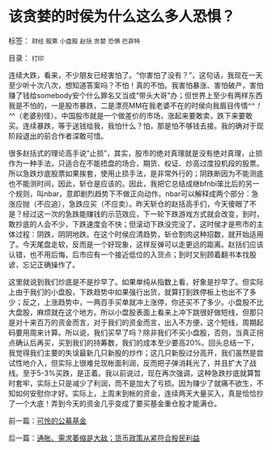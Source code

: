 # 该贪婪的时侯为什么这么多人恐惧？

标签： `财经` `股票` `小盘股` `赵括` `贪婪` `恐惧` `巴菲特` 

目录： `打印`

连续大跌，看来，不少朋友已经害怕了。“你害怕了没有？”，这句话，我现在一天至少听十次八次，想知道答案吗？不怕！真的不怕。我害怕暴涨、害怕破产，害怕赚了钱给somebody安个什么罪名又当成“带头大哥”办；但世界上至少有两样东西我是不怕的，一是股市暴跌，二是漂亮MM在我老婆不在的时侯向我眉目传情^_^！^_^（老婆别怪）。中国股市就是一个做差价的市场，涨起来要敢卖，跌下来要敢买。连续暴跌，等于送钱给我，我怕什么？怕，那是怕不够钱去接。我的确对于现阶段退出的前合作者深敢可惜。



很多赵括式的理论高手说“止损”，其实，股市的绝对真理就是没有绝对真理，止损作为一种手法，只适合在不能捂盘的场合，期货、权证、炒高过度投机段的股票。所以急跌炒底股票如果挨套，使用止损手法，是非常外行的；阴跌断因为不能测底也不能测时间，因此，斩仓是应该的。因此，我把它总结成继bfnbi笨比后的另一个规则，叫nbar，意即剧烈趋势下不做正向动作。nbar可以解释成两个部分：急涨应抛（不应追），急跌应买（不应卖）。昨天斩仓的赵括高手们，今天傻眼了不是？经过这一次的急跌能赚钱的示范效应，下一轮下跌游戏方式就会改变，到时，敢抄底的人会不少，下跌速度会不快；但滚动下跌没完没了，这时侯才是熊市的主体过程：阴跌，阴阴地跌。在这个时侯应清趋势，斩仓割肉这种招数，就开始适用了。今天尾盘走软，反而是一个好现象，这样反弹可以走更远的距离。赵括们应该认错，也不用后悔，后市应有一个接近低位的入货点；到时又别顾着翻书本找股谚，忘记正确操作了。



这里就说到我们炒底是不是抄早了。如果单纯从指数上看，好象是抄早了。但实际上由于我们的小盘股，下跌趋势中如果强行出货，就算打到跌停板上也出不了多少；反之，上涨趋势中，一两百手买单就冲上涨停，你还买不了多少。小盘股不比大盘股，麻烦就在这个地方。所以小盘股表面上看来上冲下跳很好做短线，但那只是对十来百万的资金而言，对于我们的资金而言，出入不方便，这个短线，周期起码要用周来计算。所以说，我们买早了吗？除非我们不买小盘股，否则，当真正拐点确认后再买，买到我们的持筹数，我们的成本至少要高20%。回头总结一下，我觉得我们主要的失误最新几只新股的炒作；这几只新股过分高开，我们虽然是尝试性地介入，但实际上很难兑现帐面利润，反而把子弹消耗光了，并且扩大了战线。至于5-3%买跌，是正着。我以前说过，现在再次强调，这种急跌抄底就算暂时套牢，实际上只是减少了利润，而不是加大了亏损。因为赚少了就痛不欲生，不知如何安慰你才好。实际上，上周末到帐的资金，连续两天大量买入，真是恰恰抄了一个大底！弄到今天的资金几乎变成了要买基金重仓股才能满仓。





前一篇：[可怜的公募基金](../../../2008/3/18/可怜的公募基金.md)

后一篇：[通胀、需求萎缩是大敌；货币政策从紧符合股民利益](../../../2008/3/19/通胀、需求萎缩是大敌；货币政策从紧符合股民利益.md)